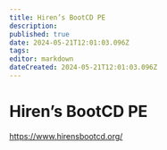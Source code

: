 ```yaml
---
title: Hiren’s BootCD PE
description: 
published: true
date: 2024-05-21T12:01:03.096Z
tags: 
editor: markdown
dateCreated: 2024-05-21T12:01:03.096Z
---
```


# Hiren’s BootCD PE

<https://www.hirensbootcd.org/>
